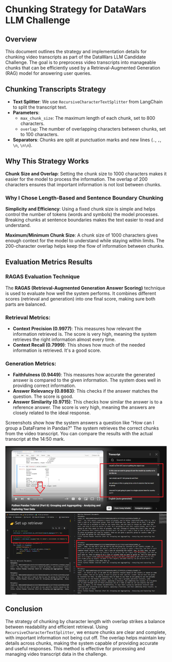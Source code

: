 # Chunking Strategy for DataWars LLM Challenge

## Overview

This document outlines the strategy and implementation details for chunking video transcripts as part of the DataWars LLM Candidate Challenge. The goal is to preprocess video transcripts into manageable chunks that can be efficiently used by a Retrieval-Augmented Generation (RAG) model for answering user queries.

## Chunking Transcripts Strategy

- **Text Splitter**: We use `RecursiveCharacterTextSplitter` from LangChain to split the transcript text.
- **Parameters**:
  - `max_chunk_size`: The maximum length of each chunk, set to 800 characters.
  - `overlap`: The number of overlapping characters between chunks, set to 100 characters.
- **Separators**: Chunks are split at punctuation marks and new lines (`.`, `,`, `\n`, `\n\n`).

## Why This Strategy Works

**Chunk Size and Overlap**: Setting the chunk size to 1000 characters makes it easier for the model to process the information. The overlap of 200 characters ensures that important information is not lost between chunks.

### Why I Chose Length-Based and Sentence Boundary Chunking

**Simplicity and Efficiency**: Using a fixed chunk size is simple and helps control the number of tokens (words and symbols) the model processes. Breaking chunks at sentence boundaries makes the text easier to read and understand.

**Maximum/Minimum Chunk Size**: A chunk size of 1000 characters gives enough context for the model to understand while staying within limits. The 200-character overlap helps keep the flow of information between chunks.


## Evaluation Metrics Results

### RAGAS Evaluation Technique

The **RAGAS (Retrieval-Augmented Generation Answer Scoring)** technique is used to evaluate how well the system performs. It combines different scores (retrieval and generation) into one final score, making sure both parts are balanced.

### Retrieval Metrics:

- **Context Precision (0.9977)**: This measures how relevant the information retrieved is. The score is very high, meaning the system retrieves the right information almost every time.
- **Context Recall (0.7999)**: This shows how much of the needed information is retrieved. It's a good score.

### Generation Metrics:

- **Faithfulness (0.9449)**: This measures how accurate the generated answer is compared to the given information. The system does well in providing correct information.
- **Answer Relevancy (0.8983)**: This checks if the answer matches the question. The score is good.
- **Answer Similarity (0.9715)**: This checks how similar the answer is to a reference answer. The score is very high, meaning the answers are closely related to the ideal response.

Screenshots show how the system answers a question like "How can I group a DataFrame in Pandas?" The system retrieves the correct chunks from the video transcript. You can compare the results with the actual transcript at the 14:50 mark.


![Original Content](./original_content.png)
![Chunk Output](./chunk_output.png)

## Conclusion

The strategy of chunking by character length with overlap strikes a balance between readability and efficient retrieval. Using `RecursiveCharacterTextSplitter`, we ensure chunks are clear and complete, with important information not being cut off. The overlap helps maintain key details across chunks, making the system capable of providing accurate and useful responses. This method is effective for processing and managing video transcript data in the challenge.
